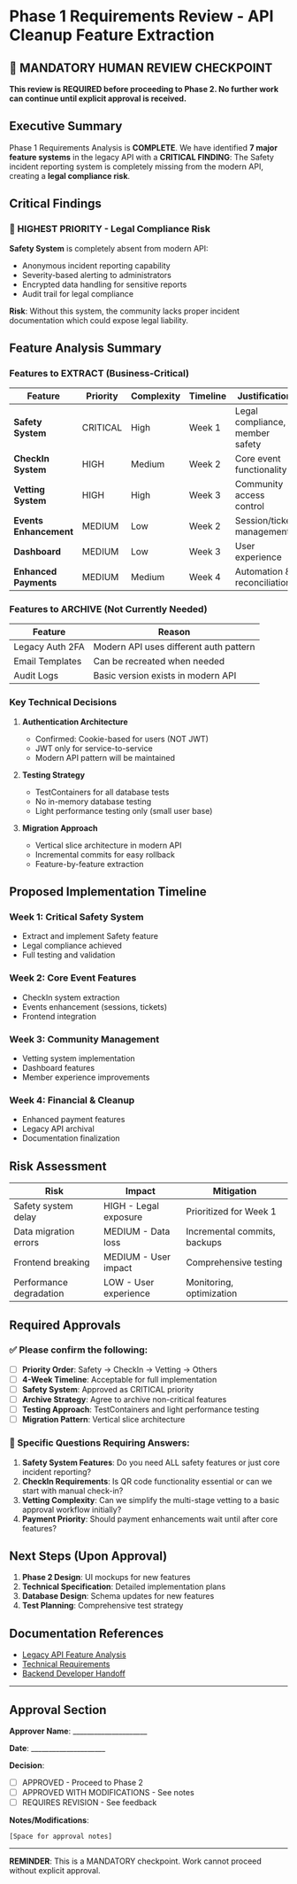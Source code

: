 # Phase 1 Requirements Review - API Cleanup Feature Extraction

<!-- Created: 2025-09-12 -->
<!-- Status: AWAITING HUMAN APPROVAL -->
<!-- Owner: Orchestrator -->
<!-- Review Type: MANDATORY - WORKFLOW BLOCKING -->

## 🛑 MANDATORY HUMAN REVIEW CHECKPOINT

**This review is REQUIRED before proceeding to Phase 2. No further work can continue until explicit approval is received.**

## Executive Summary

Phase 1 Requirements Analysis is **COMPLETE**. We have identified **7 major feature systems** in the legacy API with a **CRITICAL FINDING**: The Safety incident reporting system is completely missing from the modern API, creating a **legal compliance risk**.

## Critical Findings

### 🚨 HIGHEST PRIORITY - Legal Compliance Risk
**Safety System** is completely absent from modern API:
- Anonymous incident reporting capability
- Severity-based alerting to administrators
- Encrypted data handling for sensitive reports
- Audit trail for legal compliance

**Risk**: Without this system, the community lacks proper incident documentation which could expose legal liability.

## Feature Analysis Summary

### Features to EXTRACT (Business-Critical)

| Feature | Priority | Complexity | Timeline | Justification |
|---------|----------|------------|----------|---------------|
| **Safety System** | CRITICAL | High | Week 1 | Legal compliance, member safety |
| **CheckIn System** | HIGH | Medium | Week 2 | Core event functionality |
| **Vetting System** | HIGH | High | Week 3 | Community access control |
| **Events Enhancement** | MEDIUM | Low | Week 2 | Session/ticket management |
| **Dashboard** | MEDIUM | Low | Week 3 | User experience |
| **Enhanced Payments** | MEDIUM | Medium | Week 4 | Automation & reconciliation |

### Features to ARCHIVE (Not Currently Needed)

| Feature | Reason |
|---------|--------|
| Legacy Auth 2FA | Modern API uses different auth pattern |
| Email Templates | Can be recreated when needed |
| Audit Logs | Basic version exists in modern API |

### Key Technical Decisions

1. **Authentication Architecture**
   - Confirmed: Cookie-based for users (NOT JWT)
   - JWT only for service-to-service
   - Modern API pattern will be maintained

2. **Testing Strategy**
   - TestContainers for all database tests
   - No in-memory database testing
   - Light performance testing only (small user base)

3. **Migration Approach**
   - Vertical slice architecture in modern API
   - Incremental commits for easy rollback
   - Feature-by-feature extraction

## Proposed Implementation Timeline

### Week 1: Critical Safety System
- Extract and implement Safety feature
- Legal compliance achieved
- Full testing and validation

### Week 2: Core Event Features
- CheckIn system extraction
- Events enhancement (sessions, tickets)
- Frontend integration

### Week 3: Community Management
- Vetting system implementation
- Dashboard features
- Member experience improvements

### Week 4: Financial & Cleanup
- Enhanced payment features
- Legacy API archival
- Documentation finalization

## Risk Assessment

| Risk | Impact | Mitigation |
|------|--------|------------|
| Safety system delay | HIGH - Legal exposure | Prioritized for Week 1 |
| Data migration errors | MEDIUM - Data loss | Incremental commits, backups |
| Frontend breaking | MEDIUM - User impact | Comprehensive testing |
| Performance degradation | LOW - User experience | Monitoring, optimization |

## Required Approvals

### ✅ Please confirm the following:

- [ ] **Priority Order**: Safety → CheckIn → Vetting → Others
- [ ] **4-Week Timeline**: Acceptable for full implementation
- [ ] **Safety System**: Approved as CRITICAL priority
- [ ] **Archive Strategy**: Agree to archive non-critical features
- [ ] **Testing Approach**: TestContainers and light performance testing
- [ ] **Migration Pattern**: Vertical slice architecture

### 🔴 Specific Questions Requiring Answers:

1. **Safety System Features**: Do you need ALL safety features or just core incident reporting?
2. **CheckIn Requirements**: Is QR code functionality essential or can we start with manual check-in?
3. **Vetting Complexity**: Can we simplify the multi-stage vetting to a basic approval workflow initially?
4. **Payment Priority**: Should payment enhancements wait until after core features?

## Next Steps (Upon Approval)

1. **Phase 2 Design**: UI mockups for new features
2. **Technical Specification**: Detailed implementation plans
3. **Database Design**: Schema updates for new features
4. **Test Planning**: Comprehensive test strategy

## Documentation References

- [Legacy API Feature Analysis](/home/chad/repos/witchcityrope-react/docs/functional-areas/api-cleanup/new-work/2025-09-12-legacy-feature-extraction/requirements/legacy-api-feature-analysis.md)
- [Technical Requirements](/home/chad/repos/witchcityrope-react/docs/functional-areas/api-cleanup/new-work/2025-09-12-legacy-feature-extraction/requirements/technical-requirements.md)
- [Backend Developer Handoff](/home/chad/repos/witchcityrope-react/docs/functional-areas/api-cleanup/new-work/2025-09-12-legacy-feature-extraction/handoffs/backend-developer-2025-09-12-handoff.md)

---

## Approval Section

**Approver Name**: _____________________

**Date**: _____________________

**Decision**:
- [ ] APPROVED - Proceed to Phase 2
- [ ] APPROVED WITH MODIFICATIONS - See notes
- [ ] REQUIRES REVISION - See feedback

**Notes/Modifications**:
```
[Space for approval notes]
```

---

**REMINDER**: This is a MANDATORY checkpoint. Work cannot proceed without explicit approval.
